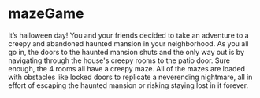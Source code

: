 # mazeGame
It’s halloween day! You and your friends decided to take an adventure to a creepy and abandoned haunted mansion in your neighborhood. As you all go in, the doors to the haunted mansion shuts and the only way out is by navigating through the house's creepy rooms to the patio door. Sure enough, the 4 rooms all have a creepy maze. All of the mazes are loaded with obstacles like locked doors to replicate a neverending nightmare, all in effort of escaping the haunted mansion or risking staying lost in it forever. 
